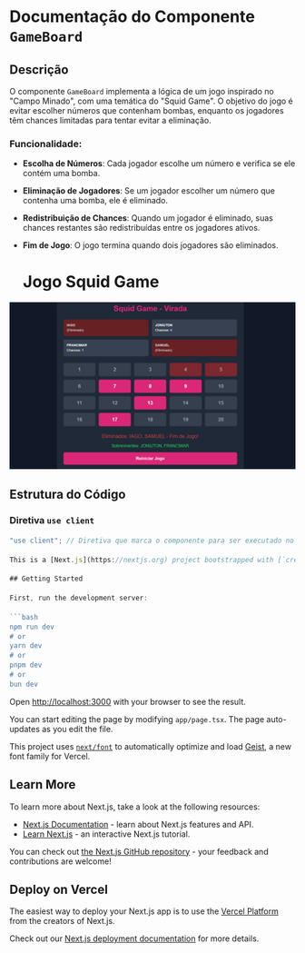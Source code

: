 # Documentação do Componente `GameBoard`

## Descrição

O componente `GameBoard` implementa a lógica de um jogo inspirado no "Campo Minado", com uma temática do "Squid Game". O objetivo do jogo é evitar escolher números que contenham bombas, enquanto os jogadores têm chances limitadas para tentar evitar a eliminação.

### Funcionalidade:
- **Escolha de Números**: Cada jogador escolhe um número e verifica se ele contém uma bomba.
- **Eliminação de Jogadores**: Se um jogador escolher um número que contenha uma bomba, ele é eliminado.
- **Redistribuição de Chances**: Quando um jogador é eliminado, suas chances restantes são redistribuídas entre os jogadores ativos.
- **Fim de Jogo**: O jogo termina quando dois jogadores são eliminados.

  # Jogo Squid Game

![Imagem do jogo](https://github.com/samueldng/round6/blob/main/round6.png?raw=true)


## Estrutura do Código

### Diretiva `use client`

```jsx
"use client"; // Diretiva que marca o componente para ser executado no lado do cliente

This is a [Next.js](https://nextjs.org) project bootstrapped with [`create-next-app`](https://nextjs.org/docs/app/api-reference/cli/create-next-app).

## Getting Started

First, run the development server:

```bash
npm run dev
# or
yarn dev
# or
pnpm dev
# or
bun dev
```

Open [http://localhost:3000](http://localhost:3000) with your browser to see the result.

You can start editing the page by modifying `app/page.tsx`. The page auto-updates as you edit the file.

This project uses [`next/font`](https://nextjs.org/docs/app/building-your-application/optimizing/fonts) to automatically optimize and load [Geist](https://vercel.com/font), a new font family for Vercel.

## Learn More

To learn more about Next.js, take a look at the following resources:

- [Next.js Documentation](https://nextjs.org/docs) - learn about Next.js features and API.
- [Learn Next.js](https://nextjs.org/learn) - an interactive Next.js tutorial.

You can check out [the Next.js GitHub repository](https://github.com/vercel/next.js) - your feedback and contributions are welcome!

## Deploy on Vercel

The easiest way to deploy your Next.js app is to use the [Vercel Platform](https://vercel.com/new?utm_medium=default-template&filter=next.js&utm_source=create-next-app&utm_campaign=create-next-app-readme) from the creators of Next.js.

Check out our [Next.js deployment documentation](https://nextjs.org/docs/app/building-your-application/deploying) for more details.
